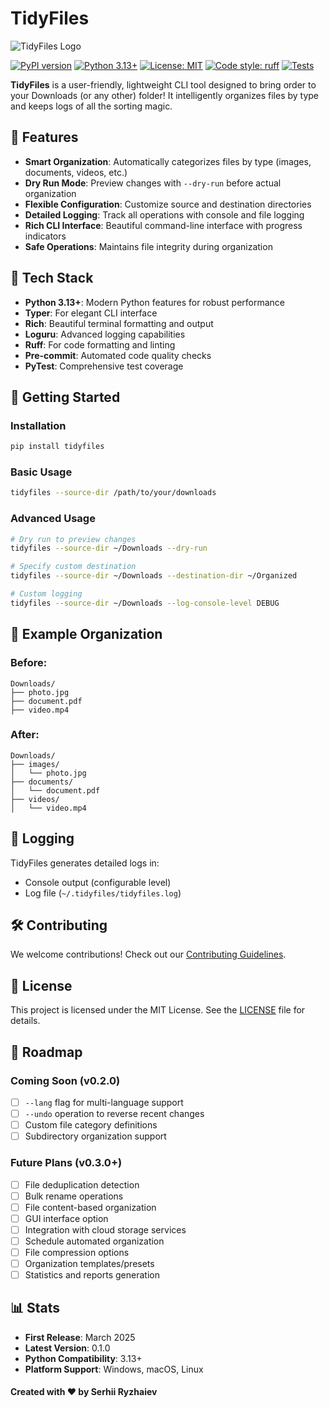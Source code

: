 # TidyFiles

![TidyFiles Logo](https://i.imgur.com/VkDL4QU.jpeg)

[![PyPI version](https://badge.fury.io/py/tidyfiles.svg)](https://badge.fury.io/py/tidyfiles)
[![Python 3.13+](https://img.shields.io/badge/python-3.13+-blue.svg)](https://www.python.org/downloads/)
[![License: MIT](https://img.shields.io/badge/License-MIT-yellow.svg)](https://opensource.org/licenses/MIT)
[![Code style: ruff](https://img.shields.io/badge/code%20style-ruff-000000.svg)](https://github.com/astral-sh/ruff)
[![Tests](https://github.com/RYZHAIEV-SERHII/TidyFiles/workflows/tests/badge.svg)](https://github.com/RYZHAIEV-SERHII/TidyFiles/actions)

**TidyFiles** is a user-friendly, lightweight CLI tool designed to bring order to your Downloads (or any other) folder! It intelligently organizes files by type and keeps logs of all the sorting magic.

## 🌟 Features
- **Smart Organization**: Automatically categorizes files by type (images, documents, videos, etc.)
- **Dry Run Mode**: Preview changes with `--dry-run` before actual organization
- **Flexible Configuration**: Customize source and destination directories
- **Detailed Logging**: Track all operations with console and file logging
- **Rich CLI Interface**: Beautiful command-line interface with progress indicators
- **Safe Operations**: Maintains file integrity during organization

## 🔧 Tech Stack
- **Python 3.13+**: Modern Python features for robust performance
- **Typer**: For elegant CLI interface
- **Rich**: Beautiful terminal formatting and output
- **Loguru**: Advanced logging capabilities
- **Ruff**: For code formatting and linting
- **Pre-commit**: Automated code quality checks
- **PyTest**: Comprehensive test coverage

## 🚀 Getting Started

### Installation
```bash
pip install tidyfiles
```

### Basic Usage
```bash
tidyfiles --source-dir /path/to/your/downloads
```

### Advanced Usage
```bash
# Dry run to preview changes
tidyfiles --source-dir ~/Downloads --dry-run

# Specify custom destination
tidyfiles --source-dir ~/Downloads --destination-dir ~/Organized

# Custom logging
tidyfiles --source-dir ~/Downloads --log-console-level DEBUG
```

## 📁 Example Organization
### Before:
```plaintext
Downloads/
├── photo.jpg
├── document.pdf
├── video.mp4
```
### After:
```plaintext
Downloads/
├── images/
│   └── photo.jpg
├── documents/
│   └── document.pdf
├── videos/
│   └── video.mp4
```

## 📝 Logging
TidyFiles generates detailed logs in:
- Console output (configurable level)
- Log file (`~/.tidyfiles/tidyfiles.log`)

## 🛠️ Contributing
We welcome contributions! Check out our [Contributing Guidelines](CONTRIBUTING.md).

## 📄 License
This project is licensed under the MIT License. See the [LICENSE](LICENSE) file for details.

## 🎯 Roadmap

### Coming Soon (v0.2.0)
- [ ] `--lang` flag for multi-language support
- [ ] `--undo` operation to reverse recent changes
- [ ] Custom file category definitions
- [ ] Subdirectory organization support

### Future Plans (v0.3.0+)
- [ ] File deduplication detection
- [ ] Bulk rename operations
- [ ] File content-based organization
- [ ] GUI interface option
- [ ] Integration with cloud storage services
- [ ] Schedule automated organization
- [ ] File compression options
- [ ] Organization templates/presets
- [ ] Statistics and reports generation

## 📊 Stats
- **First Release**: March 2025
- **Latest Version**: 0.1.0
- **Python Compatibility**: 3.13+
- **Platform Support**: Windows, macOS, Linux

#### Created with ❤️ by Serhii Ryzhaiev
